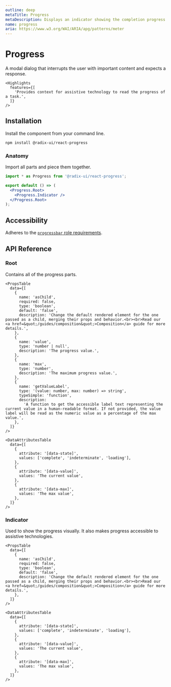```yaml
---
outline: deep
metaTitle: Progress
metaDescription: Displays an indicator showing the completion progress of a task, typically displayed as a progress bar.
name: progress
aria: https://www.w3.org/WAI/ARIA/apg/patterns/meter
---
```


<script setup>
import Description from '../../components/Description.vue'
import HeroContainer from '../../components/HeroContainer.vue'
import DemoProgress from '../../components/demo/Progress/index.vue'
import PropsTable from '../../components/tables/PropsTable.vue'
import EmitsTable from '../../components/tables/EmitsTable.vue'
import DataAttributesTable from '../../components/tables/DataAttributesTable.vue'
import KeyboardTable from '../../components/tables/KeyboardTable.vue'
import Highlights from '../../components/Highlights.vue'
import HeroCodeGroup from '../../components/HeroCodeGroup.vue'
</script>

# Progress

<Description>
A modal dialog that interrupts the user with important content and expects a
response.
</Description>

<HeroContainer>
<DemoProgress />
<template v-slot:codeSlot>
<HeroCodeGroup>
<div filename="index.vue">

<<< ../../components/demo/Progress/index.vue

</div>
</HeroCodeGroup>
</template>
</HeroContainer>

```
<Highlights
  features={[
    'Provides context for assistive technology to read the progress of a task.',
  ]}
/>
```
## Installation

Install the component from your command line.

```bash
npm install @radix-ui/react-progress
```

### Anatomy

Import all parts and piece them together.

```jsx
import * as Progress from '@radix-ui/react-progress';

export default () => (
  <Progress.Root>
    <Progress.Indicator />
  </Progress.Root>
);
```

## Accessibility

Adheres to the [`progressbar` role requirements](https://www.w3.org/WAI/ARIA/apg/patterns/meter).

## API Reference

### Root

Contains all of the progress parts.
```
<PropsTable
  data={[
    {
      name: 'asChild',
      required: false,
      type: 'boolean',
      default: 'false',
      description: 'Change the default rendered element for the one passed as a child, merging their props and behavior.<br><br>Read our <a href=&quot;/guides/composition&quot;>Composition</a> guide for more details.',
    },
    {
      name: 'value',
      type: 'number | null',
      description: 'The progress value.',
    },
    {
      name: 'max',
      type: 'number',
      description: 'The maximum progress value.',
    },
    {
      name: 'getValueLabel',
      type: '(value: number, max: number) => string',
      typeSimple: 'function',
      description:
        'A function to get the accessible label text representing the current value in a human-readable format. If not provided, the value label will be read as the numeric value as a percentage of the max value.',
    },
  ]}
/>

<DataAttributesTable
  data={[
    {
      attribute: '[data-state]',
      values: ['complete', 'indeterminate', 'loading'],
    },
    {
      attribute: '[data-value]',
      values: 'The current value',
    },
    {
      attribute: '[data-max]',
      values: 'The max value',
    },
  ]}
/>
```
### Indicator

Used to show the progress visually. It also makes progress accessible to assistive technologies.
```
<PropsTable
  data={[
    {
      name: 'asChild',
      required: false,
      type: 'boolean',
      default: 'false',
      description: 'Change the default rendered element for the one passed as a child, merging their props and behavior.<br><br>Read our <a href=&quot;/guides/composition&quot;>Composition</a> guide for more details.',
    },
  ]}
/>

<DataAttributesTable
  data={[
    {
      attribute: '[data-state]',
      values: ['complete', 'indeterminate', 'loading'],
    },
    {
      attribute: '[data-value]',
      values: 'The current value',
    },
    {
      attribute: '[data-max]',
      values: 'The max value',
    },
  ]}
/>
```